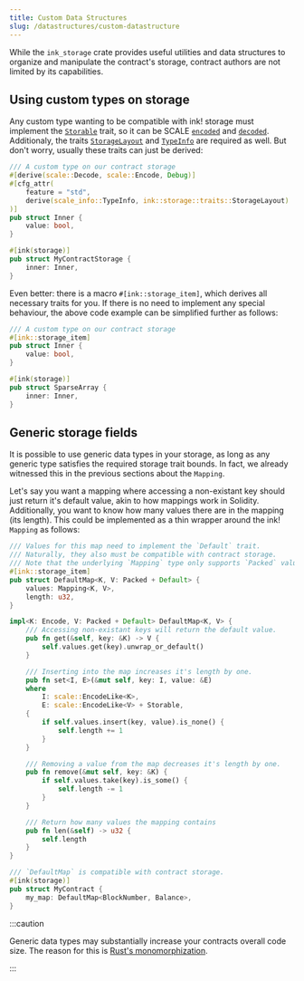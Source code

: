 ```yaml
---
title: Custom Data Structures
slug: /datastructures/custom-datastructure
---
```


While the `ink_storage` crate provides useful utilities and data structures to organize and 
manipulate the contract's storage, contract authors are not limited by its capabilities. 

## Using custom types on storage
Any custom type wanting to be compatible with ink! storage must implement the 
[`Storable`](https://docs.rs/ink_storage_traits/4.0.0-beta/ink_storage_traits/trait.Storable.html) 
trait, so it can be SCALE
[`encoded`](https://docs.rs/parity-scale-codec/3.2.2/parity_scale_codec/trait.Encode.html)
and 
[`decoded`](https://docs.rs/parity-scale-codec/3.2.2/parity_scale_codec/trait.Decode.html).
Additionaly, the traits 
[`StorageLayout`](https://docs.rs/ink_storage/latest/ink_storage/traits/trait.StorageLayout.html)
and [`TypeInfo`](https://docs.rs/scale-info/2.3.1/scale_info/trait.TypeInfo.html)
are required as well. But don't worry, usually these traits can just be derived:

```rust
/// A custom type on our contract storage
#[derive(scale::Decode, scale::Encode, Debug)]
#[cfg_attr(
    feature = "std",
    derive(scale_info::TypeInfo, ink::storage::traits::StorageLayout)
)]
pub struct Inner {
    value: bool,
}

#[ink(storage)]
pub struct MyContractStorage {
    inner: Inner,
}
```

Even better: there is a macro `#[ink::storage_item]`, which derives all necessary traits for you. If there is no need to implement any special behaviour, the above code example 
can be simplified further as follows:

```rust
/// A custom type on our contract storage
#[ink::storage_item]
pub struct Inner {
    value: bool,
}

#[ink(storage)]
pub struct SparseArray {
    inner: Inner,
}
```

## Generic storage fields

It is possible to use generic data types in your storage, as long as any generic type 
satisfies the required storage trait bounds. In fact, we already witnessed this in the 
previous sections about the `Mapping`.

Let's say you want a mapping where accessing a non-existant key should just return 
it's default value, akin to how mappings work in Solidity. Additionally, you want to know 
how many values there are in the mapping (its length). This could be implemented as a 
thin wrapper around the ink! `Mapping` as follows: 


```rust
/// Values for this map need to implement the `Default` trait.
/// Naturally, they also must be compatible with contract storage.
/// Note that the underlying `Mapping` type only supports `Packed` values.
#[ink::storage_item]
pub struct DefaultMap<K, V: Packed + Default> {
    values: Mapping<K, V>,
    length: u32,
}

impl<K: Encode, V: Packed + Default> DefaultMap<K, V> {
    /// Accessing non-existant keys will return the default value.
    pub fn get(&self, key: &K) -> V {
        self.values.get(key).unwrap_or_default()
    }

    /// Inserting into the map increases it's length by one.
    pub fn set<I, E>(&mut self, key: I, value: &E)
    where
        I: scale::EncodeLike<K>,
        E: scale::EncodeLike<V> + Storable,
    {
        if self.values.insert(key, value).is_none() {
            self.length += 1
        }
    }

    /// Removing a value from the map decreases it's length by one.
    pub fn remove(&mut self, key: &K) {
        if self.values.take(key).is_some() {
            self.length -= 1
        }
    }

    /// Return how many values the mapping contains
    pub fn len(&self) -> u32 {
        self.length
    }
}

/// `DefaultMap` is compatible with contract storage.
#[ink(storage)]
pub struct MyContract {
    my_map: DefaultMap<BlockNumber, Balance>,
}
```

:::caution

Generic data types may substantially increase your contracts overall code size.
The reason for this is [Rust's monomorphization](https://rustwasm.github.io/twiggy/concepts/generic-functions-and-monomorphization.html).

:::

